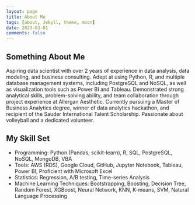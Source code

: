 ```yaml
---
layout: page
title: About Me
tags: [about, Jekyll, theme, moon]
date: 2023-03-01
comments: false
---
```

    
<!-- <center><a href="http://taylantatli.github.io/Moon"><b>Moon</b></a> is a minimal, one column jekyll theme.</center> -->

## Something About Me
Aspiring data scientist with over 2 years of experience in data analysis, data modeling, and business consulting. Adept at using Python, R, and multiple database management systems, including PostgreSQL and NoSQL, as well as visualization tools such as Power BI and Tableau. Demonstrated strong analytical skills, problem-solving ability, and team collaboration through project experience at Allergan Aesthetic. Currently pursuing a Master of Business Analytics degree, winner of data analytics hackathon, and recipient of the Sauder International Talent Scholarship. Passionate about volleyball and a dedicated volunteer.

## My Skill Set

* Programming: Python (Pandas, scikit-learn), R, SQL, PostgreSQL, NoSQL, MongoDB, VBA
* Tools: AWS (RDS), Google Cloud, GitHub, Jupyter Notebook, Tableau, Power BI, Proficient with Microsoft Excel
* Statistics: Regression, A/B testing, Time-series Analysis
* Machine Learning Techniques: Bootstrapping, Boosting, Decision Tree, Random Forest, XGBoost, Neural Network, KNN, K-means, SVM, Natural Language Processing

